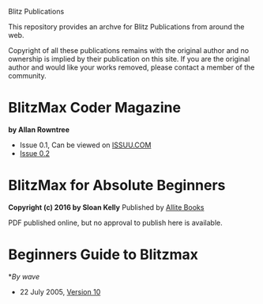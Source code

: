Blitz Publications

This repository provides an archve for Blitz Publications from around the web.

Copyright of all these publications remains with the original author and no ownership is implied by their publication on this site.
If you are the original author and would like your works removed, please contact a member of the community.

# BlitzMax Coder Magazine
**by Allan Rowntree**

* Issue 0.1, Can be viewed on [ISSUU.COM](https://issuu.com/arowx/docs/blitzmaxcoder01heavy)
* [Issue 0.2](../BlitzMax-Coder/blitzmax-coder-02.pdf)

# BlitzMax for Absolute Beginners
**Copyright (c) 2016 by Sloan Kelly**
Published by [Allite Books](www.allitebooks.com)

PDF published online, but no approval to publish here is available.

# Beginners Guide to Blitzmax
**By wave*

* 22 July 2005, [Version 10](../wave/waves-blitzmax-tutorial-version-10-2005-07-22.pdf)

